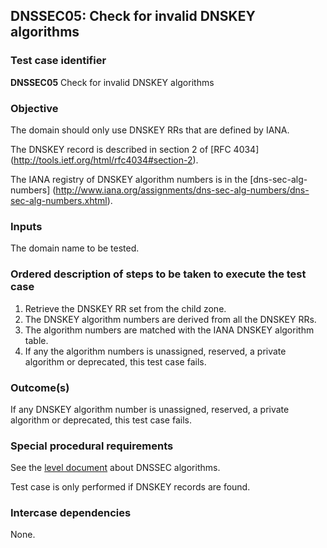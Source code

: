## DNSSEC05: Check for invalid DNSKEY algorithms

### Test case identifier
**DNSSEC05** Check for invalid DNSKEY algorithms

### Objective

The domain should only use DNSKEY RRs that are defined by IANA.

The DNSKEY record is described in section 2 of [RFC 4034]
(http://tools.ietf.org/html/rfc4034#section-2).

The IANA registry of DNSKEY algorithm numbers is in the [dns-sec-alg-numbers]
(http://www.iana.org/assignments/dns-sec-alg-numbers/dns-sec-alg-numbers.xhtml).

### Inputs

The domain name to be tested.

### Ordered description of steps to be taken to execute the test case

1. Retrieve the DNSKEY RR set from the child zone.
2. The DNSKEY algorithm numbers are derived from all the DNSKEY RRs.
3. The algorithm numbers are matched with the IANA DNSKEY algorithm table.
4. If any the algorithm numbers is unassigned, reserved, a private algorithm
   or deprecated, this test case fails.

### Outcome(s)

If any DNSKEY algorithm number is unassigned, reserved, a private algorithm
or deprecated, this test case fails.

### Special procedural requirements

See the [level document](level.md) about DNSSEC algorithms.

Test case is only performed if DNSKEY records are found.

### Intercase dependencies

None.
